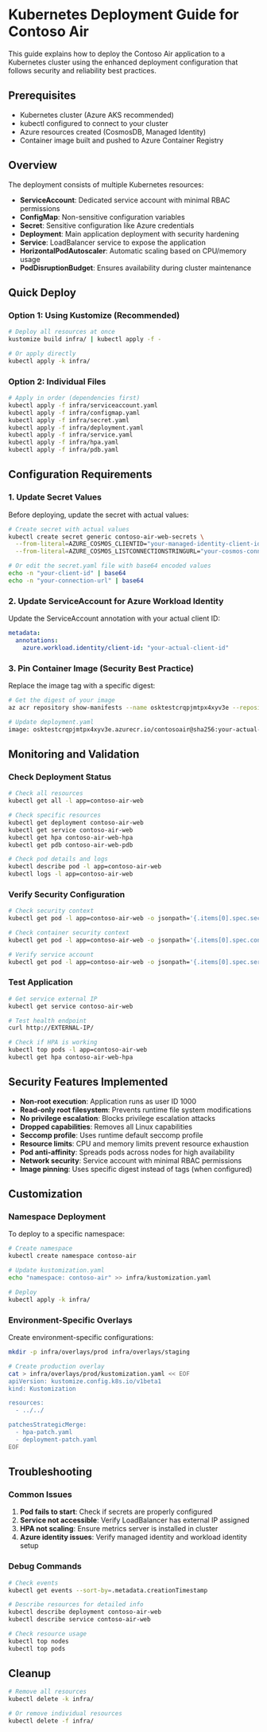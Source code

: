 # Kubernetes Deployment Guide for Contoso Air

This guide explains how to deploy the Contoso Air application to a Kubernetes cluster using the enhanced deployment configuration that follows security and reliability best practices.

## Prerequisites

- Kubernetes cluster (Azure AKS recommended)
- kubectl configured to connect to your cluster
- Azure resources created (CosmosDB, Managed Identity)
- Container image built and pushed to Azure Container Registry

## Overview

The deployment consists of multiple Kubernetes resources:

- **ServiceAccount**: Dedicated service account with minimal RBAC permissions
- **ConfigMap**: Non-sensitive configuration variables
- **Secret**: Sensitive configuration like Azure credentials
- **Deployment**: Main application deployment with security hardening
- **Service**: LoadBalancer service to expose the application
- **HorizontalPodAutoscaler**: Automatic scaling based on CPU/memory usage
- **PodDisruptionBudget**: Ensures availability during cluster maintenance

## Quick Deploy

### Option 1: Using Kustomize (Recommended)

```bash
# Deploy all resources at once
kustomize build infra/ | kubectl apply -f -

# Or apply directly
kubectl apply -k infra/
```

### Option 2: Individual Files

```bash
# Apply in order (dependencies first)
kubectl apply -f infra/serviceaccount.yaml
kubectl apply -f infra/configmap.yaml
kubectl apply -f infra/secret.yaml
kubectl apply -f infra/deployment.yaml
kubectl apply -f infra/service.yaml
kubectl apply -f infra/hpa.yaml
kubectl apply -f infra/pdb.yaml
```

## Configuration Requirements

### 1. Update Secret Values

Before deploying, update the secret with actual values:

```bash
# Create secret with actual values
kubectl create secret generic contoso-air-web-secrets \
  --from-literal=AZURE_COSMOS_CLIENTID="your-managed-identity-client-id" \
  --from-literal=AZURE_COSMOS_LISTCONNECTIONSTRINGURL="your-cosmos-connection-url"

# Or edit the secret.yaml file with base64 encoded values
echo -n "your-client-id" | base64
echo -n "your-connection-url" | base64
```

### 2. Update ServiceAccount for Azure Workload Identity

Update the ServiceAccount annotation with your actual client ID:

```yaml
metadata:
  annotations:
    azure.workload.identity/client-id: "your-actual-client-id"
```

### 3. Pin Container Image (Security Best Practice)

Replace the image tag with a specific digest:

```bash
# Get the digest of your image
az acr repository show-manifests --name osktestcrqpjmtpx4xyv3e --repository contosoair

# Update deployment.yaml
image: osktestcrqpjmtpx4xyv3e.azurecr.io/contosoair@sha256:your-actual-digest
```

## Monitoring and Validation

### Check Deployment Status

```bash
# Check all resources
kubectl get all -l app=contoso-air-web

# Check specific resources
kubectl get deployment contoso-air-web
kubectl get service contoso-air-web
kubectl get hpa contoso-air-web-hpa
kubectl get pdb contoso-air-web-pdb

# Check pod details and logs
kubectl describe pod -l app=contoso-air-web
kubectl logs -l app=contoso-air-web
```

### Verify Security Configuration

```bash
# Check security context
kubectl get pod -l app=contoso-air-web -o jsonpath='{.items[0].spec.securityContext}'

# Check container security context
kubectl get pod -l app=contoso-air-web -o jsonpath='{.items[0].spec.containers[0].securityContext}'

# Verify service account
kubectl get pod -l app=contoso-air-web -o jsonpath='{.items[0].spec.serviceAccountName}'
```

### Test Application

```bash
# Get service external IP
kubectl get service contoso-air-web

# Test health endpoint
curl http://EXTERNAL-IP/

# Check if HPA is working
kubectl top pods -l app=contoso-air-web
kubectl get hpa contoso-air-web-hpa
```

## Security Features Implemented

- **Non-root execution**: Application runs as user ID 1000
- **Read-only root filesystem**: Prevents runtime file system modifications
- **No privilege escalation**: Blocks privilege escalation attacks
- **Dropped capabilities**: Removes all Linux capabilities
- **Seccomp profile**: Uses runtime default seccomp profile
- **Resource limits**: CPU and memory limits prevent resource exhaustion
- **Pod anti-affinity**: Spreads pods across nodes for high availability
- **Network security**: Service account with minimal RBAC permissions
- **Image pinning**: Uses specific digest instead of tags (when configured)

## Customization

### Namespace Deployment

To deploy to a specific namespace:

```bash
# Create namespace
kubectl create namespace contoso-air

# Update kustomization.yaml
echo "namespace: contoso-air" >> infra/kustomization.yaml

# Deploy
kubectl apply -k infra/
```

### Environment-Specific Overlays

Create environment-specific configurations:

```bash
mkdir -p infra/overlays/prod infra/overlays/staging

# Create production overlay
cat > infra/overlays/prod/kustomization.yaml << EOF
apiVersion: kustomize.config.k8s.io/v1beta1
kind: Kustomization

resources:
  - ../../

patchesStrategicMerge:
  - hpa-patch.yaml
  - deployment-patch.yaml
EOF
```

## Troubleshooting

### Common Issues

1. **Pod fails to start**: Check if secrets are properly configured
2. **Service not accessible**: Verify LoadBalancer has external IP assigned
3. **HPA not scaling**: Ensure metrics server is installed in cluster
4. **Azure identity issues**: Verify managed identity and workload identity setup

### Debug Commands

```bash
# Check events
kubectl get events --sort-by=.metadata.creationTimestamp

# Describe resources for detailed info
kubectl describe deployment contoso-air-web
kubectl describe service contoso-air-web

# Check resource usage
kubectl top nodes
kubectl top pods
```

## Cleanup

```bash
# Remove all resources
kubectl delete -k infra/

# Or remove individual resources
kubectl delete -f infra/
```